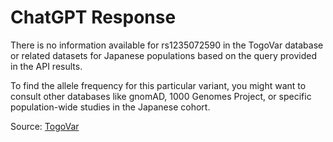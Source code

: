 # ChatGPT Response

There is no information available for rs1235072590 in the TogoVar database or related datasets for Japanese populations based on the query provided in the API results.

To find the allele frequency for this particular variant, you might want to consult other databases like gnomAD, 1000 Genomes Project, or specific population-wide studies in the Japanese cohort.

Source: [TogoVar](https://togovar.biosciencedbc.jp)